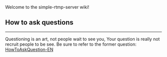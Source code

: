 Welcome to the simple-rtmp-server wiki!

## **How to ask questions** 
***



Questioning is an art, not people wait to see you, Your question is really not recruit people to be see. Be sure to refer to the former question: [HowToAskQuestion-EN](https://github.com/winlinvip/simple-rtmp-server/wiki/HowToAskQuestion-EN)